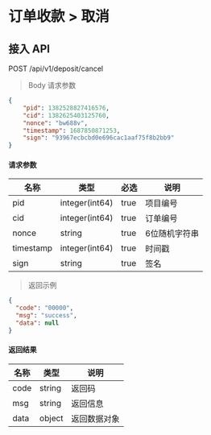 # 订单收款 > 取消

## 接入 API

POST /api/v1/deposit/cancel

> Body 请求参数

```json
{
    "pid": 1382528827416576,
    "cid": 1382625403125760,
    "nonce": "bw688v",
    "timestamp": 1687850871253,
    "sign": "93967ecbcbd0e696cac1aaf75f8b2bb9"
}
```

#### 请求参数

| 名称        | 类型             | 必选   | 说明      |
| --------- | -------------- | ---- | ------- |
| pid       | integer(int64) | true | 项目编号    |
| cid       | integer(int64) | true | 订单编号    |
| nonce     | string         | true | 6位随机字符串 |
| timestamp | integer(int64) | true | 时间戳     |
| sign      | string         | true | 签名      |

> 返回示例

```json
{
  "code": "00000",
  "msg": "success",
  "data": null
}
```

#### 返回结果

| 名称   | 类型     | 说明     |
| ---- | ------ | ------ |
| code | string | 返回码    |
| msg  | string | 返回信息   |
| data | object | 返回数据对象 |
